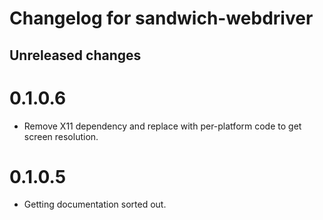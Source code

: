 # Changelog for sandwich-webdriver

## Unreleased changes

# 0.1.0.6

* Remove X11 dependency and replace with per-platform code to get screen resolution.

# 0.1.0.5

* Getting documentation sorted out.
